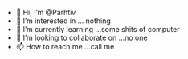 - 👋 Hi, I’m @Parhtiv
- 👀 I’m interested in ... nothing
- 🌱 I’m currently learning ...some shits of computer
- 💞️ I’m looking to collaborate on ...no one
- 📫 How to reach me ...call me

<!---
Parhtiv/Parhtiv is a ✨ special ✨ repository because its `README.md` (this file) appears on your GitHub profile.
You can click the Preview link to take a look at your changes.
--->
